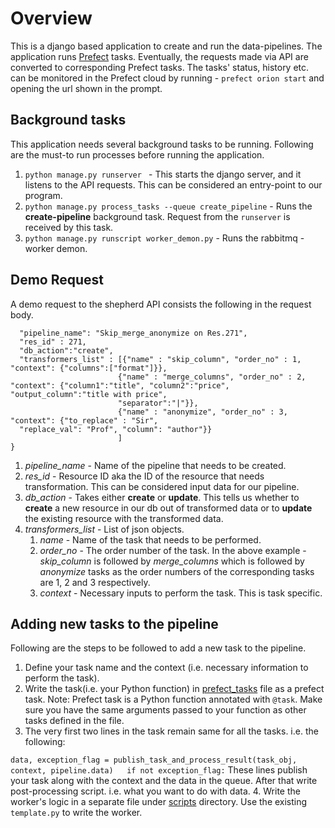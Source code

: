 # Overview
This is a django based application to create and run the data-pipelines. The application runs [Prefect](https://docs.prefect.io/) tasks. Eventually, the requests made via API are converted to corresponding Prefect tasks. The tasks' status, history etc. can be monitored in the Prefect cloud by running - `prefect orion start` and opening the url shown in the prompt. 


## Background tasks 
This application needs several background tasks to be running. 
Following are the must-to run processes before running the application.
1. `python manage.py runserver ` - This starts the django server, and it listens to the API requests. This can be considered an entry-point to our program. 
2. `python manage.py process_tasks --queue create_pipeline` - Runs the **create-pipeline** background task. Request from the `runserver` is received by this task. 
3. `python manage.py runscript worker_demon.py` - Runs the rabbitmq - worker demon. 

## Demo Request
A demo request to the shepherd API consists the following in the request body. 

```{
  "pipeline_name": "Skip_merge_anonymize on Res.271",
  "res_id" : 271,
  "db_action":"create",
  "transformers_list" : [{"name" : "skip_column", "order_no" : 1, "context": {"columns":["format"]}},
                        {"name" : "merge_columns", "order_no" : 2, "context": {"column1":"title", "column2":"price", "output_column":"title with price", 
                        "separator":"|"}},
                        {"name" : "anonymize", "order_no" : 3, "context": {"to_replace" : "Sir", 
  "replace_val": "Prof", "column": "author"}}
                        ]
}
```
1. _pipeline_name_ - Name of the pipeline that needs to be created.
2. _res_id_ - Resource ID aka the ID of the resource that needs transformation. This can be considered input data for our pipeline. 
3. _db_action_ - Takes either **create** or **update**. This tells us whether to **create** a new resource in our db out of transformed data or to **update** the existing resource with the transformed data.
4. _transformers_list_ - List of json objects.
   1. _name_ - Name of the task that needs to be performed.
   2. _order_no_ - The order number of the task. In the above example - _skip_column_ is followed by _merge_columns_ which is followed by _anonymize_ tasks as the order numbers of the corresponding tasks are 1, 2 and 3 respectively.
   3. _context_ - Necessary inputs to perform the task. This is task specific. 
## Adding new tasks to the pipeline
Following are the steps to be followed to add a new task to the pipeline. 
1. Define your task name and the context (i.e. necessary information to perform the task).
2. Write the task(i.e. your Python function) in [prefect_tasks](tasks/prefect_tasks.py) file as a prefect task. 
 Note: Prefect task is a Python function annotated with `@task`. Make sure you have the same arguments passed to your function as other tasks defined in the file.
3. The very first two lines in the task remain same for all the tasks. i.e. the following:
  
``data, exception_flag = publish_task_and_process_result(task_obj, context, pipeline.data)  
  if not exception_flag:``
 These lines publish your task along with the context and the data in the queue. After that write post-processing script. i.e. what you want to do with data.
4. Write the worker's logic in a separate file under [scripts](tasks/scripts) directory. Use the existing `template.py`
to write the worker.